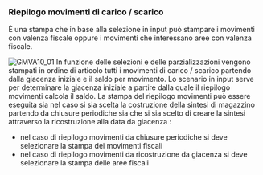 ### Riepilogo movimenti di carico / scarico
È una stampa che in base alla selezione in input può stampare i movimenti con valenza fiscale oppure i movimenti che interessano aree con valenza fiscale.

![GMVA10_01](http://doc.smeup.com/immagini/MBDOC_OGG-P_GMVA10/GMVA10_01.png)
In funzione delle selezioni e delle parzializzazioni vengono stampati in ordine di articolo tutti i movimenti di carico / scarico partendo dalla giacenza iniziale e il saldo per movimento.
Lo scenario in input serve per determinare la giacenza iniziale a partire dalla quale il riepilogo movimenti calcola il saldo.
La stampa del riepilogo movimenti può essere eseguita sia nel caso si sia scelta la costruzione della sintesi di magazzino partendo da chiusure periodiche sia che si sia scelto di creare la sintesi attraverso la ricostruzione alla data da giacenza : 

- nel caso di riepilogo movimenti da chiusure periodiche si deve selezionare la stampa dei movimenti fiscali
- nel caso di riepilogo movimenti da ricostruzione da giacenza si deve selezionare la stampa delle aree fiscali


